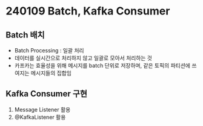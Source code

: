 # 240109 Batch, Kafka Consumer

## Batch 배치
- Batch Processing : 일괄 처리
- 데이터를 실시간으로 처리하지 않고 일괄로 모아서 처리하는 것
- 카프카는 효율성을 위해 메시지를 batch 단위로 저장하며, 같은 토픽의 파티션에 쓰여지는 메시지들의 집합임

## Kafka Consumer 구현
1. Message Listener 활용 
2. @KafkaListener 활용